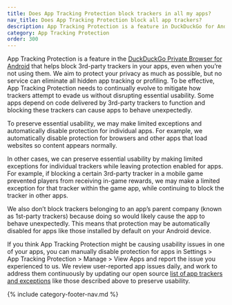 ```yaml
---
title: Does App Tracking Protection block trackers in all my apps?
nav_title: Does App Tracking Protection block all app trackers?
description: App Tracking Protection is a feature in DuckDuckGo for Android that helps block 3rd-party trackers in your apps, even when you’re not using them.
category: App Tracking Protection
order: 300
---
```


App Tracking Protection is a feature in the [DuckDuckGo Private Browser for Android](https://play.google.com/store/apps/details?id=com.duckduckgo.mobile.android) that helps block 3rd-party trackers in your apps, even when you’re not using them. We aim to protect your privacy as much as possible, but no service can eliminate all hidden app tracking or profiling. To be effective, App Tracking Protection needs to continually evolve to mitigate how trackers attempt to evade us without disrupting essential usability. Some apps depend on code delivered by 3rd-party trackers to function and blocking these trackers can cause apps to behave unexpectedly.

To preserve essential usability, we may make limited exceptions and automatically disable protection for individual apps. For example, we automatically disable protection for browsers and other apps that load websites so content appears normally.

In other cases, we can preserve essential usability by making limited exceptions for individual trackers while leaving protection enabled for apps.  For example, if blocking a certain 3rd-party tracker in a mobile game prevented players from receiving in-game rewards, we may make a limited exception for that tracker within the game app, while continuing to block the tracker in other apps.

We also don’t block trackers belonging to an app’s parent company (known as 1st-party trackers) because doing so would likely cause the app to behave unexpectedly. This means that protection may be automatically disabled for apps like those installed by default on your Android device.

If you think App Tracking Protection might be causing usability issues in one of your apps, you can manually disable protection for apps in Settings > App Tracking Protection > Manage > View Apps and report the issue you experienced to us. We review user-reported app issues daily, and work to address them continuously by updating our open source [list of app trackers and exceptions](https://github.com/duckduckgo/tracker-blocklists/blob/main/app/README.md) like those described above to preserve usability.

{% include category-footer-nav.md %}
